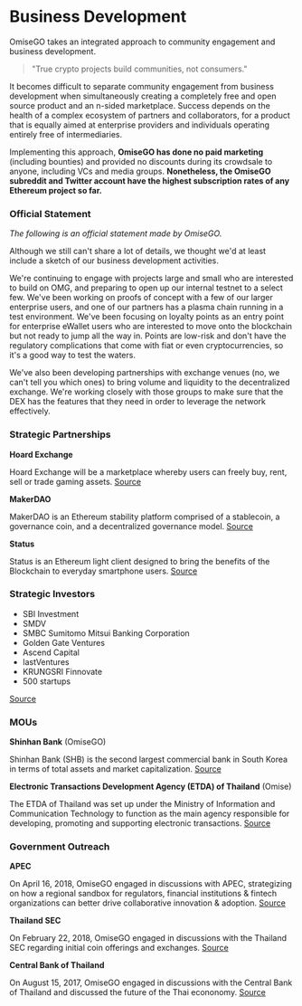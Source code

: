 # Business Development

OmiseGO takes an integrated approach to community engagement and business development. 

> "True crypto projects build communities, not consumers."

It becomes difficult to separate community engagement from business development when simultaneously creating a completely free and open source product and an n-sided marketplace. Success depends on the health of a complex ecosystem of partners and collaborators, for a product that is equally aimed at enterprise providers and individuals operating entirely free of intermediaries.

Implementing this approach, **OmiseGO has done no paid marketing** (including bounties) and provided no discounts during its crowdsale to anyone, including VCs and media groups. **Nonetheless, the OmiseGO subreddit and Twitter account have the highest subscription rates of any Ethereum project so far.** 


### Official Statement

_The following is an official statement made by OmiseGO._

Although we still can't share a lot of details, we thought we'd at least include a sketch of our business development activities.

We're continuing to engage with projects large and small who are interested to build on OMG, and preparing to open up our internal testnet to a select few. We've been working on proofs of concept with a few of our larger enterprise users, and one of our partners has a plasma chain running in a test environment. We've been focusing on loyalty points as an entry point for enterprise eWallet users who are interested to move onto the blockchain but not ready to jump all the way in. Points are low-risk and don't have the regulatory complications that come with fiat or even cryptocurrencies, so it's a good way to test the waters.

We've also been developing partnerships with exchange venues (no, we can't tell you which ones) to bring volume and liquidity to the decentralized exchange. We're working closely with those groups to make sure that the DEX has the features that they need in order to leverage the network effectively.

### Strategic Partnerships

**Hoard Exchange**

Hoard Exchange will be a marketplace whereby users can freely buy, rent, sell or trade gaming assets. [Source](https://blog.hoard.exchange/omisego-hoard-creating-a-truly-seamless-game-marketplace-bdebe1b2d272)

**MakerDAO**

MakerDAO is an Ethereum stability platform comprised of a stablecoin, a governance coin, and a decentralized governance model. [Source](https://medium.com/makerdao/makerdao-and-omisego-announcing-dai-and-omg-collaborations-23600a080046)

**Status**

Status is an Ethereum light client designed to bring the benefits of the Blockchain to everyday smartphone users. [Source](https://blog.status.im/status-partners-with-omisego-565577d2f72)

### Strategic Investors

* SBI Investment
* SMDV
* SMBC Sumitomo Mitsui Banking Corporation
* Golden Gate Ventures
* Ascend Capital
* lastVentures
* KRUNGSRI Finnovate
* 500 startups

[Source](https://omisego.network/)

### MOUs

**Shinhan Bank** (OmiseGO)

Shinhan Bank (SHB) is the second largest commercial bank in South Korea in terms of total assets and market capitalization. 
[Source](https://www.omise.co/omise-and-omisego-sign-mou-with-shinhancard-to-explore-opportunities-for-fintech-and-blockchain-initiatives)

**Electronic Transactions Development Agency (ETDA) of Thailand** (Omise)

The ETDA of Thailand was set up under the Ministry of Information and Communication Technology to function as the main agency responsible for developing, promoting and supporting electronic transactions.
[Source](https://www.etda.or.th/content/etda-signs-mou-with-omise-for-driving-national-digital-id.html)

### Government Outreach

**APEC**

On April 16, 2018, OmiseGO engaged in discussions with APEC, strategizing on how a regional sandbox for regulators, financial institutions & fintech organizations can better drive collaborative innovation & adoption. [Source](https://twitter.com/omise_go/status/986075972104409088)

**Thailand SEC**

On February 22, 2018, OmiseGO engaged in discussions with the Thailand SEC regarding initial coin offerings and exchanges.
[Source](https://twitter.com/jun_omise/status/966645232124149760?lang=en)

**Central Bank of Thailand**

On August 15, 2017, OmiseGO engaged in discussions with the Central Bank of Thailand and discussed the future of the Thai econonomy.
[Source](https://twitter.com/omise_go/status/897472052457684993)
